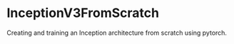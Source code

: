 # InceptionV3FromScratch

Creating and training an Inception architecture from scratch using pytorch.
